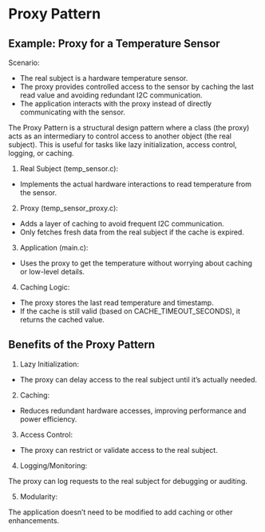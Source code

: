 # Proxy Pattern

## Example: Proxy for a Temperature Sensor

Scenario:
- The real subject is a hardware temperature sensor.
- The proxy provides controlled access to the sensor by caching the last read value and avoiding redundant I2C communication.
- The application interacts with the proxy instead of directly communicating with the sensor.

The Proxy Pattern is a structural design pattern where a class (the proxy) acts as an intermediary to control access to another object (the real subject). This is useful for tasks like lazy initialization, access control, logging, or caching.

1. Real Subject (temp_sensor.c):

- Implements the actual hardware interactions to read temperature from the sensor.

2. Proxy (temp_sensor_proxy.c):

- Adds a layer of caching to avoid frequent I2C communication.
- Only fetches fresh data from the real subject if the cache is expired.

3. Application (main.c):

- Uses the proxy to get the temperature without worrying about caching or low-level details.

4. Caching Logic:

- The proxy stores the last read temperature and timestamp.
- If the cache is still valid (based on CACHE_TIMEOUT_SECONDS), it returns the cached value.

## Benefits of the Proxy Pattern
1. Lazy Initialization:

- The proxy can delay access to the real subject until it’s actually needed.

2. Caching:

- Reduces redundant hardware accesses, improving performance and power efficiency.

3. Access Control:

- The proxy can restrict or validate access to the real subject.

4. Logging/Monitoring:

The proxy can log requests to the real subject for debugging or auditing.

5. Modularity:

The application doesn’t need to be modified to add caching or other enhancements.